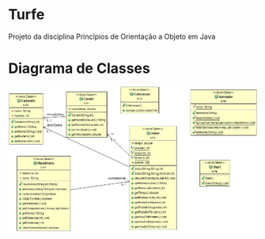 # Turfe
Projeto da disciplina Princípios de Orientação a Objeto em Java

# Diagrama de Classes
![diagrama](https://raw.githubusercontent.com/mcilva/turfe/master/Diagrama.jpg "Diagrama de Classes")
